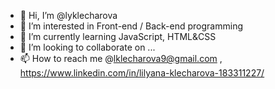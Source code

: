 - 👋 Hi, I’m @lyklecharova
- 👀 I’m interested in Front-end / Back-end programming
- 🌱 I’m currently learning JavaScript, HTML&CSS
- 💞️ I’m looking to collaborate on ...
- 📫 How to reach me @lklecharova9@gmail.com , https://www.linkedin.com/in/lilyana-klecharova-183311227/


